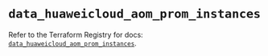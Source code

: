 # `data_huaweicloud_aom_prom_instances`

Refer to the Terraform Registry for docs: [`data_huaweicloud_aom_prom_instances`](https://registry.terraform.io/providers/huaweicloud/huaweicloud/1.71.1/docs/data-sources/aom_prom_instances).
